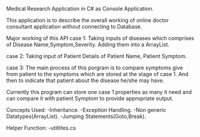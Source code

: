 Medical Research Application in C# as Console Application.

This application is to describe the overall working of online doctor consultant application without connecting to Database.

Major working of this API
case 1:
	Taking inputs of diseases which comprises of 
		Disease Name,Symptom,Severity.
	Adding them into a ArrayList.

case 2:
	Taking input of Patient Details of
		Patient Name, Patient Symptom.

case 3:
	The main process of this porgram is to compare symptoms give from patient to the symptoms which are stored at the stage of case 1.
	And then to indicate that patient about the disease he/she may have.

Currently this program can store one case 1 properties as many it need and can compare it with patient Symptom to provide appropriate output.

Concepts Used:
	-Inheritance.
	-Exception Handling.
	-Non generic Datatypes(ArrayList).
	-Jumping Statements(Goto,Break).

Helper Function:
	-utitlites.cs